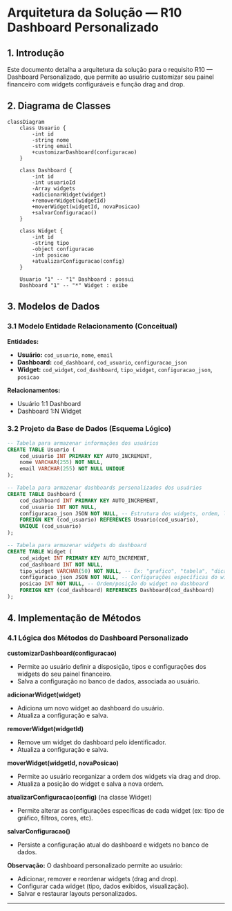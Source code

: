 
# Arquitetura da Solução — R10 Dashboard Personalizado

## 1. Introdução

Este documento detalha a arquitetura da solução para o requisito R10 — Dashboard Personalizado, que permite ao usuário customizar seu painel financeiro com widgets configuráveis e função drag and drop.

## 2. Diagrama de Classes

```mermaid
classDiagram
    class Usuario {
        -int id
        -string nome
        -string email
        +customizarDashboard(configuracao)
    }

    class Dashboard {
        -int id
        -int usuarioId
        -Array widgets
        +adicionarWidget(widget)
        +removerWidget(widgetId)
        +moverWidget(widgetId, novaPosicao)
        +salvarConfiguracao()
    }

    class Widget {
        -int id
        -string tipo
        -object configuracao
        -int posicao
        +atualizarConfiguracao(config)
    }

    Usuario "1" -- "1" Dashboard : possui
    Dashboard "1" -- "*" Widget : exibe
```

## 3. Modelos de Dados

### 3.1 Modelo Entidade Relacionamento (Conceitual)

**Entidades:**

- **Usuário:** `cod_usuario`, `nome`, `email`
- **Dashboard:** `cod_dashboard`, `cod_usuario`, `configuracao_json`
- **Widget:** `cod_widget`, `cod_dashboard`, `tipo_widget`, `configuracao_json`, `posicao`

**Relacionamentos:**

- Usuário 1:1 Dashboard
- Dashboard 1:N Widget

### 3.2 Projeto da Base de Dados (Esquema Lógico)

```sql
-- Tabela para armazenar informações dos usuários
CREATE TABLE Usuario (
    cod_usuario INT PRIMARY KEY AUTO_INCREMENT,
    nome VARCHAR(255) NOT NULL,
    email VARCHAR(255) NOT NULL UNIQUE
);

-- Tabela para armazenar dashboards personalizados dos usuários
CREATE TABLE Dashboard (
    cod_dashboard INT PRIMARY KEY AUTO_INCREMENT,
    cod_usuario INT NOT NULL,
    configuracao_json JSON NOT NULL, -- Estrutura dos widgets, ordem, layout, etc.
    FOREIGN KEY (cod_usuario) REFERENCES Usuario(cod_usuario),
    UNIQUE (cod_usuario)
);

-- Tabela para armazenar widgets do dashboard
CREATE TABLE Widget (
    cod_widget INT PRIMARY KEY AUTO_INCREMENT,
    cod_dashboard INT NOT NULL,
    tipo_widget VARCHAR(50) NOT NULL, -- Ex: "grafico", "tabela", "dica", "resumo"
    configuracao_json JSON NOT NULL, -- Configurações específicas do widget
    posicao INT NOT NULL, -- Ordem/posição do widget no dashboard
    FOREIGN KEY (cod_dashboard) REFERENCES Dashboard(cod_dashboard)
);
```

## 4. Implementação de Métodos

### 4.1 Lógica dos Métodos do Dashboard Personalizado

**customizarDashboard(configuracao)**
- Permite ao usuário definir a disposição, tipos e configurações dos widgets do seu painel financeiro.
- Salva a configuração no banco de dados, associada ao usuário.

**adicionarWidget(widget)**
- Adiciona um novo widget ao dashboard do usuário.
- Atualiza a configuração e salva.

**removerWidget(widgetId)**
- Remove um widget do dashboard pelo identificador.
- Atualiza a configuração e salva.

**moverWidget(widgetId, novaPosicao)**
- Permite ao usuário reorganizar a ordem dos widgets via drag and drop.
- Atualiza a posição do widget e salva a nova ordem.

**atualizarConfiguracao(config)** (na classe Widget)
- Permite alterar as configurações específicas de cada widget (ex: tipo de gráfico, filtros, cores, etc).

**salvarConfiguracao()**
- Persiste a configuração atual do dashboard e widgets no banco de dados.

**Observação:**
O dashboard personalizado permite ao usuário:
- Adicionar, remover e reordenar widgets (drag and drop).
- Configurar cada widget (tipo, dados exibidos, visualização).
- Salvar e restaurar layouts personalizados.

---
